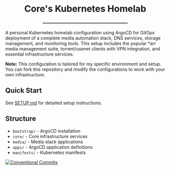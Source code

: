 <div align="center">

# Core's Kubernetes Homelab
═══════════════════════════

</div>

A personal Kubernetes homelab configuration using ArgoCD for GitOps deployment of a complete media automation stack, DNS services, storage management, and monitoring tools. This setup includes the popular *arr media management suite, torrent/usenet clients with VPN integration, and essential infrastructure services.

**Note:** This configuration is tailored for my specific environment and setup. You can fork this repository and modify the configurations to work with your own infrastructure.

## Quick Start

See [SETUP.md](SETUP.md) for detailed setup instructions.

## Structure

- `bootstrap/` - ArgoCD installation
- `core/` - Core infrastructure services  
- `media/` - Media stack applications
- `apps/` - ArgoCD application definitions
- `manifests/` - Kubernetes manifests

[![Conventional Commits](https://img.shields.io/badge/Conventional%20Commits-1.0.0-yellow.svg)](https://conventionalcommits.org)
